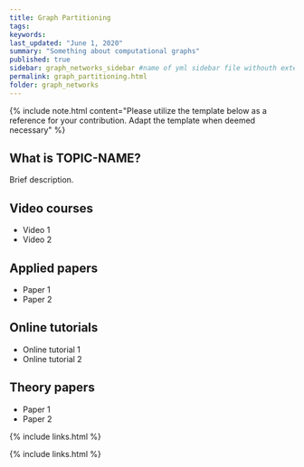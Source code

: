 ```yaml
---
title: Graph Partitioning
tags:
keywords: 
last_updated: "June 1, 2020"
summary: "Something about computational graphs"
published: true
sidebar: graph_networks_sidebar #name of yml sidebar file withouth extension
permalink: graph_partitioning.html
folder: graph_networks
---
```



{% include note.html content="Please utilize the template below as a reference for your contribution. Adapt the template when deemed necessary" %}

## What is TOPIC-NAME?

Brief description.

## Video courses

* Video 1
* Video 2

## Applied papers 
* Paper 1
* Paper 2

## Online tutorials

* Online tutorial 1
* Online tutorial 2

## Theory papers 
* Paper 1
* Paper 2

{% include links.html %}


{% include links.html %}

